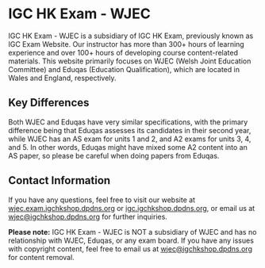 # IGC HK Exam - WJEC

IGC HK Exam - WJEC is a subsidiary of IGC HK Exam, previously known as IGC Exam Website. Our instructor has more than 300+ hours of learning experience and over 100+ hours of developing course content-related materials. This website primarily focuses on WJEC (Welsh Joint Education Committee) and Eduqas (Education Qualification), which are located in Wales and England, respectively.

## Key Differences

Both WJEC and Eduqas have very similar specifications, with the primary difference being that Eduqas assesses its candidates in their second year, while WJEC has an AS exam for units 1 and 2, and A2 exams for units 3, 4, and 5. In other words, Eduqas might have mixed some A2 content into an AS paper, so please be careful when doing papers from Eduqas.

## Contact Information

If you have any questions, feel free to visit our website at [wjec.exam.igchkshop.dpdns.org](http://wjec.exam.igchkshop.dpdns.org) or [igc.igchkshop.dpdns.org](http://igc.igchkshop.dpdns.org), or email us at [wjec@igchkshop.dpdns.org](mailto:wjec@igchkshop.dpdns.org) for further inquiries.

**Please note:** IGC HK Exam - WJEC is NOT a subsidiary of WJEC and has no relationship with WJEC, Eduqas, or any exam board. If you have any issues with copyright content, feel free to email us at [wjec@igchkshop.dpdns.org](mailto:wjec@igchkshop.dpdns.org) for content removal.
